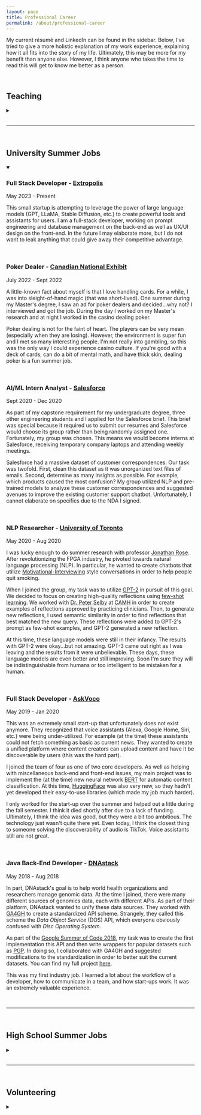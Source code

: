 ```yaml
---
layout: page
title: Professional Career
permalink: /about/professional-career
---
```


My current r&eacute;sum&eacute; and LinkedIn can be found in the sidebar. Below, I've tried to give a more holistic explanation of my work experience, explaining how it all fits into the story of my life. Ultimately, this may be more for my benefit than anyone else. However, I think anyone who takes the time to read this will get to know me better as a person.

<br>

## Teaching
<details>
<summary></summary>

<h3>Teaching Assistant - <a href="https://www.utoronto.ca/" target="_blank">University of Toronto</a></h3>
<span class="post-date">2021-2023</span>

During my Master's degree, I was the head TA of the courses <a href="https://engineering.calendar.utoronto.ca/course/ece345h1" target="_blank">ECE345</a>, <a href="https://engineering.calendar.utoronto.ca/course/ece358h1" target="_blank">ECE358</a>, and ECE1762 at the University of Toronto. Below are the exact dates.
<ul>
  <li><b>Sep 2021 - Dec 2021</b>: ECE358 and ECE345</li>
  <li><b>Sep 2022 - Dec 2022</b>: ECE358 and ECE345</li>
  <li><b>Jan 2023 - Apr 2023</b>: ECE1762</li>
</ul> 


<p>All of these courses are minor variants of each other, the broad topic being "Algorithm Design and Data Structures". The textbook used was "<a href="http://mitpress.mit.edu/9780262046305/introduction-to-algorithms/" target="_blank">Introduction to Algorithms</a>" by Thomas H Cormen, Charles E. Leiserson, Ronald L. Rivest, Clifford Stein (canonically referred to as CLRS). These courses were decently large, containing between 200 to 400 students depending on the semester. Here are some examples of <a href="/files/ECE358 Syllabus Fall 2022.pdf" target="_blank">Syllabus</a> and <a href="/files/ECE358 Weekly Schedule Fall 2022.pdf" target="_blank">Weekly Topic Schedule</a> from the 2022 Fall semester of ECE358.</p>

<p>I don't think I am overstepping when I say that I essentially ran these courses. In all three years, I created all of the homework assignments, the midterm, and the final exam as well as detailed solutions. I also created the rubrics for grading these assessments as well as managing all of the grading TAs. I completely overhauled the tutorial notes, creating a concrete lesson plan for the weekly tutorial sessions. I delivered two out of five tutorial sessions per week. I was the main contributor to responding to student questions via email and the course message board (piazza). Finally, I worked with all of the professors in order to create the Weekly Topic Schedule (example linked above) so that all lecture sections would stay on pace and in sync.</p>

<p>I am extremely proud of how these courses turned out when I was in charge. I took ECE358 during my undergraduate degree and I was disappointed at how poorly it was conducted. I always thought to myself that I could do better. Through my hard work, I reinvigorated these courses with changes that will last long after I've left. Evidenced by my <a href="/about/awards-and-achievements" target="_blank">TA awards</a> these changes were all for the better. I absolutely loved teaching these courses. Delivering the tutorials was one of my favorite parts of completing my Master's degree. Maybe one day I will come back from industry to teach at a university.</p>

<p>(In the future I may include examples of my tutorial notes, homework assignments, and exams. However, this course is still active, so I don't think I am allowed to.)</p>

<br>

<h3>Praxis I and II Teaching Assistant - <a href="https://www.utoronto.ca/" target="_blank">University of Toronto</a></h3>
<span class="post-date">2020 - 2021</span>

<p>At the University of Toronto, <a href="https://engsci.utoronto.ca/program/foundation-years/praxis/" target="_blank">Praxis</a> is the first-year engineering design course. This course has a lot of deliverables and they are all qualitative rather than quantitative. Thus, grading this course of over 300 students becomes quite the task. In my 3rd and 4th year, I became a grading TA of this course. I actually enjoyed it, and it helped me learn best practices when creating qualitative rubrics. These lessons were indispensable when I needed to develop similar types of rubrics as a head TA during my graduate degree.</p>

<br>

<h3>Personal Tutor - <a href="https://www.utoronto.ca/" target="_blank">University of Toronto</a></h3>
<span class="post-date">2019</span>

<p>An engineering student had a unique disability where she could only see things that were about 30 feet away. Any closer or farther, objects would go out of focus. In order to take notes, she needed to project her tablet onto the wall of her dorm room. As a result, she required some assistance to keep up with the classes. One of my first-year professors <a href="https://www.linkedin.com/in/jason-foster-11549438/?originalSubdomain=ca" target="_blank">Jason Foster</a> recommended me to the University of Toronto <a href="https://studentlife.utoronto.ca/department/accessibility-services/" target="_blank">Accessibility Services</a> to be her private tutor.</p>

<p>Two or three times a week, I would meet with this student for about an hour and we would go over the lecture material to make sure she understood it. I love teaching and I love helping people, so I really enjoyed these sessions.</p>

<br>

<h3>Peer Tutor - <a href="https://www.stalux.org/about/" target="_blank">Saint Thomas Aquinas High School</a></h3>
<span class="post-date">2016-2017</span>

<p>My high school had a peer tutoring program where upper-years would go in during their free block in order to help lower-year students with their assignments. I went in during my one free period as a Senior (Junior year I did not have a free period). This program is what sparked my love for teaching and tutoring.</p>

</details>

<br>

---

<br>

## University Summer Jobs
<details open>
<summary></summary>

<h3>Full Stack Developer - <a href="https://extropolis.ai/" target="_blank">Extropolis</a></h3>
<span class="post-date">May 2023 - Present</span>

<p>This small startup is attempting to leverage the power of large language models (GPT, LLaMA, Stable Diffusion, etc.) to create powerful tools and assistants for users. I am a full-stack developer, working on prompt engineering and database management on the back-end as well as UX/UI design on the front-end. In the future I may elaborate more, but I do not want to leak anything that could give away their competitive advantage.</p>

<br>

<h3>Poker Dealer - <a href="https://www.theex.com/attractions/casino/" target="_blank">Canadian National Exhibit</a></h3>
<span class="post-date">July 2022 - Sept 2022</span>

<p>A little-known fact about myself is that I love handling cards. For a while, I was into sleight-of-hand magic (that was short-lived). One summer during my Master's degree, I saw an ad for poker dealers and decided...why not? I interviewed and got the job. During the day I worked on my Master's research and at night I worked in the casino dealing poker.</p>

<p>Poker dealing is not for the faint of heart. The players can be very mean (especially when they are losing). However, the environment is super fun and I met so many interesting people. I'm not really into gambling, so this was the only way I could experience casino culture. If you're good with a deck of cards, can do a bit of mental math, and have thick skin, dealing poker is a fun summer job.</p>

<br>

<h3>AI/ML Intern Analyst - <a href="https://www.salesforce.com/" target="_blank">Salesforce</a></h3>
<span class="post-date">Sept 2020 - Dec 2020</span>

<p>As part of my capstone requirement for my undergraduate degree, three other engineering students and I applied for the Salesforce brief. This brief was special because it required us to submit our resumes and Salesforce would choose its group rather than being randomly assigned one. Fortunately, my group was chosen. This means we would become interns at Salesforce, receiving temporary company laptops and attending weekly meetings.</p>

<p>Salesforce had a massive dataset of customer correspondences. Our task was twofold. First, clean this dataset as it was unorganized text files of emails. Second, determine as many insights as possible. For example, which products caused the most confusion? My group utilized NLP and pre-trained models to analyze these customer correspondences and suggested avenues to improve the existing customer support chatbot. Unfortunately, I cannot elaborate on specifics due to the NDA I signed.</p>

<br>

<h3>NLP Researcher - <a href="https://www.utoronto.ca/" target="_blank">University of Toronto</a></h3>
<span class="post-date">May 2020 - Aug 2020</span>

<p>I was lucky enough to do summer research with professor <a href="https://www.ece.utoronto.ca/people/rose-j-s/" target="_blank">Jonathan Rose</a>. After revolutionizing the FPGA industry, he pivoted towards natural language processing (NLP). In particular, he wanted to create chatbots that utilize <a href="https://www.guilford.com/books/Motivational-Interviewing/Miller-Rollnick/9781462552795" target="_blank">Motivational-Interviewing</a> style conversations in order to help people quit smoking.</p>

<p>When I joined the group, my task was to utilize <a href="https://cdn.openai.com/better-language-models/language_models_are_unsupervised_multitask_learners.pdf" target="_blank">GPT-2</a> in pursuit of this goal. We decided to focus on creating high-quality reflections using <a href="https://arxiv.org/abs/2005.14165" target="_blank">few-shot learning</a>. We worked with <a href="https://www.camh.ca/en/science-and-research/science-and-research-staff-directory/peterselby" target="_blank">Dr. Peter Selby</a> at <a href="https://www.camh.ca/" target="_blank">CAMH</a> in order to create examples of reflections approved by practicing clinicians. Then, to generate new reflections, I used semantic similarity in order to find reflections that best matched the new query. These reflections were added to GPT-2's prompt as few-shot examples, and GPT-2 generated a new reflection.</p>

<p>At this time, these language models were still in their infancy. The results with GPT-2 were okay...but not amazing. GPT-3 came out right as I was leaving and the results from it were unbelievable. These days, these language models are even better and still improving. Soon I'm sure they will be indistinguishable from humans or too intelligent to be mistaken for a human.</p>


<br>

<h3>Full Stack Developer - <a href="https://hatchery.engineering.utoronto.ca/team/voco/" target="_blank">AskVoco</a></h3>
<span class="post-date">May 2019 - Jan 2020</span>

<p>This was an extremely small start-up that unfortunately does not exist anymore. They recognized that voice assistants (Alexa, Google Home, Siri, etc.) were being under-utilized. For example (at the time) these assistants could not fetch something as basic as current news. They wanted to create a unified platform where content creators can upload content and have it be discoverable by users (this was the hard part).</p>

<p>I joined the team of four as one of two core developers. As well as helping with miscellaneous back-end and front-end issues, my main project was to implement the (at the time) new neural network <a href="https://arxiv.org/abs/1810.04805" target="_blank">BERT</a> for automatic content classification. At this time, <a href="https://huggingface.co/" target="_blank">HuggingFace</a> was also very new, so they hadn't yet developed their easy-to-use libraries (which made my job much harder).</p>

<p>I only worked for the start-up over the summer and helped out a little during the fall semester. I think it died shortly after due to a lack of funding. Ultimately, I think the idea was good, but they were a bit too ambitious. The technology just wasn't quite there yet. Even today, I think the closest thing to someone solving the discoverability of audio is TikTok. Voice assistants still are not great.</p>

<br>

<h3>Java Back-End Developer - <a href="https://dnastack.com/" target="_blank">DNAstack</a></h3>
<span class="post-date">May 2018 - Aug 2018</span>

<p>In part, DNAstack's goal is to help world health organizations and researchers manage genomic data. At the time I joined, there were many different sources of genomics data, each with different APIs. As part of their platform, DNAstack wanted to unify these data sources. They worked with <a href="https://www.ga4gh.org/" target="_blank">GA4GH</a> to create a standardized API scheme. Strangely, they called this scheme the <i>Data Object Service</i> (DOS) API, which everyone obviously confused with <i>Disc Operating System</i>.</p>

<p>As part of the <a href="https://summerofcode.withgoogle.com/archive/2018/projects" target="_blank">Google Summer of Code 2018</a>, my task was to create the first implementation this API and then write wrappers for popular datasets such as <a href="https://personalgenomes.ca/data" target="_blank">PGP</a>. In doing so, I collaborated with GA4GH and suggested modifications to the standardization in order to better suit the current datasets. You can find my full project <a href="https://summerofcode.withgoogle.com/archive/2018/projects/4858482238947328" target="_blank">here</a>.</p>

<p>This was my first industry job. I learned a lot about the workflow of a developer, how to communicate in a team, and how start-ups work. It was an extremely valuable experience.</p>

</details>

<br>

---

<br>

## High School Summer Jobs

<details>
<summary></summary>

<h3>Waiter and Delivery Guy - <a href="https://www.wmur.com/article/asia-restaurant-dover-new-hampshire-10-5-22/41530947" target="_blank">Dover Asia</a></h3>
<span class="post-date">May 2018 - Aug 2018</span>

<p>I could have done a third summer with UNH. However, I had just finished the most intense semester of my life due to my (successful) drive to become the valedictorian of my high school. Furthermore, at the end of that summer, I was going to begin the hardest engineering program in Canada, which I was anticipating (correctly) to also be extremely intense. Thus, I decided I wanted a more relaxed summer job working in customer service. I walked around downtown Dover (my home town) until I found a help-wanted sign. The staff at Dover Asia were extremely nice and working there meant I got free pork fried rice!</p>

<p>I did a little bit of everything. I helped take orders over the phone, wait tables in the restaurant, pack orders in the kitchen, and deliver orders. A few times I even helped roll sushi! I really enjoyed working there. Interacting on a consistent basis with the "general public" forced me out of my usual bubble and helped me see the world from different perspectives. The few times when I had to deal with rude customers really helped my conflict resolution and de-escalation skills.</p>

<p>Fun fact, this job was the catalyst to my fascination with billiards (pool). The establishment had a large pool room and held weekly events. In the downtime, I would often play against the owner (an older man who could barely see, yet somehow rarely missed a shot). He taught me the fundamentals and I've been hooked ever since. </p>

<br>

<h3>Junior Programmer - <a href="https://www.unh.edu/" target="_blank">University of New Hampshire</a></h3>
<span class="post-date">Jun 2015 - Aug 2015 &nbsp; and &nbsp; Jun 2016 - Aug 2016</span>

<p>At this time in my life, I was eager to gain experience as a computer programmer. Luckily, I somehow landed a job working for <a href="https://ccom.unh.edu/user/vschmidt" target="_blank">Val Schmidt</a> at the University of New Hampshire (UNH) <a href="https://ccom.unh.edu/" target="_blank">Center for Coastal & Ocean Mapping/Joint Hydrographic Center</a> in the <a href="https://marine.unh.edu/research-centers/facilities/jere-chase-ocean-engineering-laboratory" target="_blank">Jere A. Chase Ocean Engineering Laboratory</a>. One of their goals is to accurately map the ocean floor. During both summers, I worked on independent projects to help achieve this goal.</p>

<p>In my first summer, I was given the task of developing efficient C++ libraries for their sonar equipment to model refraction in the sound speed profile. The technique used is called <a href="https://en.wikipedia.org/wiki/Ray_tracing_(graphics)" target="_blank">ray tracing</a>. Now, this technique is used by almost all game engines, but at the time was not quite as popular. Unfortunately, this project has been lost to time.</p>

<p>In my second summer, I created a prototype graphical mission planning system for autonomous robotic boats using <a href="https://en.wikipedia.org/wiki/Ray_tracing_(graphics)" target="_blank">Cesium.js</a>. The UI was a globe similar to Google Earth. The tool allowed the user to create various patterns of navigation paths and export the corresponding coordinates. This code can be found on my GitHub <a href="https://github.com/ekeilty17/Cesium_Mission" target="_blank">here</a>. </p>

<br>

<h3>Cart Attendant - <a href="https://www.rochestercc.com/" target="_blank">Rochester Country Club</a></h3>
<span class="post-date">May 2015 - Jun 2015</span>

<p>This was my first job. My main responsibility was to distribute, collect, wash, and maintain golf carts from the members. I would also do whatever other odd job the club pro needed help with. Unfortunately, my employment only lasted about a month because I received an offer to work as a computer programmer at UNH, which I obviously couldn't refuse. Nonetheless, I loved working there and I still love that golf course.</p>

</details>

<br>

---

<br>

## Volunteering

<details>
<summary></summary>

<h3><a href="https://www.tiff.net/" target="_blank">Toronto International Film Festival</a></h3>
<span class="post-date">Sep 2018 &nbsp; and &nbsp; Sep 2019</span>

<p>The Toronto International Film Festival occurs every year, debuting a variety of films. I volunteered and just helped direct people to their theatre and being an usher to deal with any conflicts during the showings. It was extremely fun. I highly recommend it to others.</p>

<br>

<h3><a href="https://aquinasathletics.org/main/teamcamps/id/3667087/seasonId/4243872" target="_blank">STA Hockey Pink Game</a></h3>
<span class="post-date">Feb 2016 &nbsp; and &nbsp; Feb 2017</span>

<p>Every year, my high school holds "pink games" for a number of their sports teams as a fundraiser for breast cancer. I (being the captain of the boys varsity hockey team) helped with a lot of the organization of fundraising surrounding our pink game. Obviously, I also played in the game. All proceeds were donated to <a href="https://www.wdhospital.org/wdh2" target="_blank">Wentworth-Douglas Hospital</a>.</p>

<br>

<h3><a href="https://doverchildrenshome.org/" target="_blank">Dover Children's Home</a></h3>
<span class="post-date">2011-2013</span>

<p>For a long time, every other Thursday my mom and I would cook and meal and deliver it to the Dover Children's Home. If we're being honest, my mom was the head chef and I just did my best to help. I remember really enjoying doing this, and I'm not sure why we stopped.</p>

</details>

